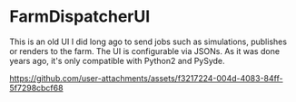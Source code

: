# FarmDispatcherUI

This is an old UI I did long ago to send jobs such as simulations, publishes or renders to the farm.
The UI is configurable via JSONs.
As it was done years ago, it's only compatible with Python2 and PySyde.


https://github.com/user-attachments/assets/f3217224-004d-4083-84ff-5f7298cbcf68

